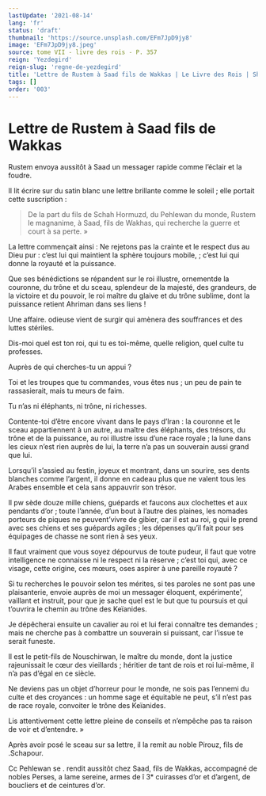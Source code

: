 ```yaml
---
lastUpdate: '2021-08-14'
lang: 'fr'
status: 'draft'
thumbnail: 'https://source.unsplash.com/EFm7JpD9jy8'
image: 'EFm7JpD9jy8.jpeg'
source: tome VII - livre des rois - P. 357
reign: 'Yezdegird'
reign-slug: 'regne-de-yezdegird'
title: 'Lettre de Rustem à Saad fils de Wakkas | Le Livre des Rois | Shâhnâmeh'
tags: []
order: '003'
---
```


<!-- LTeX: language=fr -->

# Lettre de Rustem à Saad fils de Wakkas

Rustem envoya aussitôt à Saad un messager rapide comme l’éclair et la foudre.

Il lit écrire sur du satin blanc une lettre brillante comme le soleil ; elle portait cette suscription :

> De la part du fils de Schah Hormuzd, du Pehlewan du monde, Rustem le magnanime, à Saad, fils de Wakhas, qui recherche la guerre et court à sa perte. »

La lettre commençait ainsi : Ne rejetons pas la crainte et le respect dus au Dieu pur : c’est lui qui maintient la sphère toujours mobile, ; c’est lui qui donne la royauté et la puissance.

Que ses bénédictions se répandent sur le roi illustre, ornementde la couronne, du trône et du sceau, splendeur de la majesté, des grandeurs, de la victoire et du pouvoir, le roi maître du glaive et du trône sublime, dont la puissance retient Ahriman dans ses liens !

Une affaire. odieuse vient de surgir qui amènera des souffrances et des luttes stériles.

Dis-moi quel est ton roi, qui tu es toi-même, quelle religion, quel culte tu professes.

Auprès de qui cherches-tu un appui ?

Toi et les troupes que tu commandes, vous êtes nus ; un peu de pain te rassasierait, mais tu meurs de faim.

Tu n’as ni éléphants, ni trône, ni richesses.

Contente-toi d’être encore vivant dans le pays d’Iran : la couronne et le sceau appartiennent à un autre, au maître des éléphants, des trésors, du trône et de la puissance, au roi illustre issu d’une race royale ; la lune dans les cieux n’est rien auprès de lui, la terre n’a pas un souverain aussi grand que lui.

Lorsqu’il s’assied au festin, joyeux et montrant, dans un sourire, ses dents blanches comme l’argent, il donne en cadeau plus que ne valent tous les Arabes ensemble et cela sans appauvrir son trésor.

Il pw sède douze mille chiens, guépards et faucons aux clochettes et aux pendants d’or ; toute l’année, d’un bout à l’autre des plaines, les nomades porteurs de piques ne peuvent’vivre de gibier, car il est au roi, g qui le prend avec ses chiens et ses guépards agiles ; les dépenses qu’il fait pour ses équipages de chasse ne sont rien à ses yeux.

Il faut vraiment que vous soyez dépourvus de toute pudeur, il faut que votre intelligence ne connaisse ni le respect ni la réserve ; c’est toi qui, avec ce visage, cette origine, ces mœurs, oses aspirer à une pareille royauté ?

Si tu recherches le pouvoir selon tes mérites, si tes paroles ne sont pas une plaisanterie, envoie auprès de moi un messager éloquent, expérimente’, vaillant et instruit, pour que je sache quel est le but que tu poursuis et qui t’ouvrira le chemin au trône des Keïanides.

Je dépêcherai ensuite un cavalier au roi et lui ferai connaître tes demandes ; mais ne cherche pas à combattre un souverain si puissant, car l’issue te serait funeste.

Il est le petit-fils de Nouschirwan, le maître du monde, dont la justice rajeunissait le cœur des vieillards ; héritier de tant de rois et roi lui-même, il n’a pas d’égal en ce siècle.

Ne deviens pas un objet d’horreur pour le monde, ne sois pas l’ennemi du culte et des croyances : un homme sage et équitable ne peut, s’il n’est pas de race royale, convoiter le trône des Keïanides.

Lis attentivement cette lettre pleine de conseils et n’empêche pas ta raison de voir et d’entendre. »

Après avoir posé le sceau sur sa lettre, il la remit au noble Pirouz, fils de .Schapour.

Cc Pehlewan se .
rendit aussitôt chez Saad, fils de Wakkas, accompagné de nobles Perses, a lame sereine, armes de
î 3\* cuirasses d’or et d’argent, de boucliers et de ceintures d’or.
